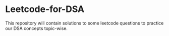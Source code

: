 # Leetcode-for-DSA
This repository will contain solutions to some leetcode questions to practice our DSA concepts topic-wise.
